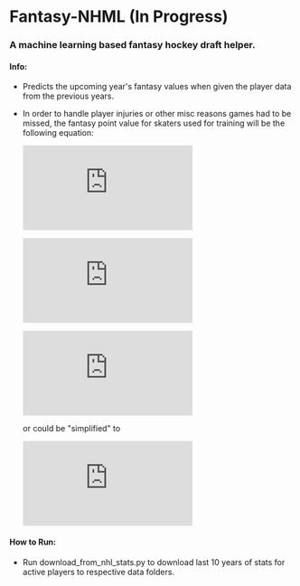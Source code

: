 # Fantasy-NHML (In Progress)
### A machine learning based fantasy hockey draft helper.

#### Info:
- Predicts the upcoming year's fantasy values when given the player data from the previous years.
- In order to handle player injuries or other misc reasons games had to be missed, the fantasy point value for skaters used for training will be the following equation:

  ![equation](https://latex.codecogs.com/gif.latex?a%20%3D%20%5Ctextrm%7Btotal%20number%20of%20fantasy%20points%20earned%20in%20a%20season%7D)

  ![equation](https://latex.codecogs.com/gif.latex?b%20%3D%20%5Ctextrm%7Bnumber%20of%20games%20played%7D)

  ![equation](https://latex.codecogs.com/gif.latex?%280.4a%29%20&plus;%20%280.6%28%5Cfrac%7B82a%7D%7Bb%7D%29%29)

  or could be "simplified" to

  ![equation](https://latex.codecogs.com/gif.latex?%28%5Cfrac%7B2ab&plus;246a%7D%7B5b%7D%29)

#### How to Run:
- Run download_from_nhl_stats.py to download last 10 years of stats for active players to respective data folders.
